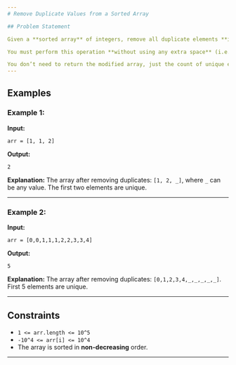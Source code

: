 ```yaml
---
# Remove Duplicate Values from a Sorted Array

## Problem Statement

Given a **sorted array** of integers, remove all duplicate elements **in-place** such that each element appears **only once**, and return the new length of the array.

You must perform this operation **without using any extra space** (i.e., in-place). After removing duplicates, the first part of the array should contain the unique elements in the same order.

You don’t need to return the modified array, just the count of unique elements. However, for clarity, the array should still be updated to reflect the removal of duplicates.
---
```


## Examples

### Example 1:

**Input:**

```
arr = [1, 1, 2]
```

**Output:**

```
2
```

**Explanation:**
The array after removing duplicates: `[1, 2, _]`, where `_` can be any value. The first two elements are unique.

---

### Example 2:

**Input:**

```
arr = [0,0,1,1,1,2,2,3,3,4]
```

**Output:**

```
5
```

**Explanation:**
The array after removing duplicates: `[0,1,2,3,4,_,_,_,_,_]`. First 5 elements are unique.

---

## Constraints

- `1 <= arr.length <= 10^5`
- `-10^4 <= arr[i] <= 10^4`
- The array is sorted in **non-decreasing** order.

---
